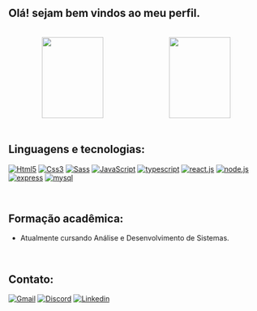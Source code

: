 ## Olá! sejam bem vindos ao meu perfil.

<br/>

<div align="center">
  <img height="160em" width="49%" src="https://github-readme-stats.vercel.app/api?username=GabrielRSevero&show_icons=true&bg_color=0d1117&title_color=c9d1d9&text_color=c9d1d9&border_color=0d1117&include_all_commits=true&count_private=true"/>
  <img height="160em" width="49%" src="https://github-readme-stats.vercel.app/api/top-langs/?username=GabrielRSevero&layout=compact&langs_count=7&bg_color=0d1117&title_color=c9d1d9&text_color=c9d1d9&border_color=0d1117"/>
</div>

<br/>

## Linguagens e tecnologias:

[![Html5](https://img.shields.io/badge/HTML5-E34F26?style=for-the-badge&logo=html5&logoColor=white)]()
[![Css3](https://img.shields.io/badge/CSS3-1572B6?style=for-the-badge&logo=css3&logoColor=white)]()
[![Sass](https://img.shields.io/badge/Sass-CC6699?style=for-the-badge&logo=sass&logoColor=white)]()
[![JavaScript](https://img.shields.io/badge/JavaScript-323330?style=for-the-badge&logo=javascript&logoColor=F7DF1E)]()
[![typescript](https://img.shields.io/badge/TypeScript-007ACC?style=for-the-badge&logo=typescript&logoColor=white)]()
[![react.js](https://img.shields.io/badge/React-20232A?style=for-the-badge&logo=react&logoColor=61DAFB)]()
[![node.js](https://img.shields.io/badge/Node.js-43853D?style=for-the-badge&logo=node.js&logoColor=white)]()
[![express](https://img.shields.io/badge/Express.js-404D59?style=for-the-badge)]()
[![mysql](https://img.shields.io/badge/MySQL-00000F?style=for-the-badge&logo=mysql&logoColor=white)]()

<br/>

## Formação acadêmica:

- Atualmente cursando Análise e Desenvolvimento de Sistemas.

<br/>

## Contato:

[![Gmail](https://img.shields.io/badge/Gmail-D14836?style=for-the-badge&logo=gmail&logoColor=white)](mailto:gabrielrogeriosevero@gmail.com)
[![Discord](https://img.shields.io/badge/Discord-7289DA?style=for-the-badge&logo=discord&logoColor=white)]()
[![Linkedin](https://img.shields.io/badge/LinkedIn-0077B5?style=for-the-badge&logo=linkedin&logoColor=white)](https://www.linkedin.com/in/GabrielRogerioSevero/)
